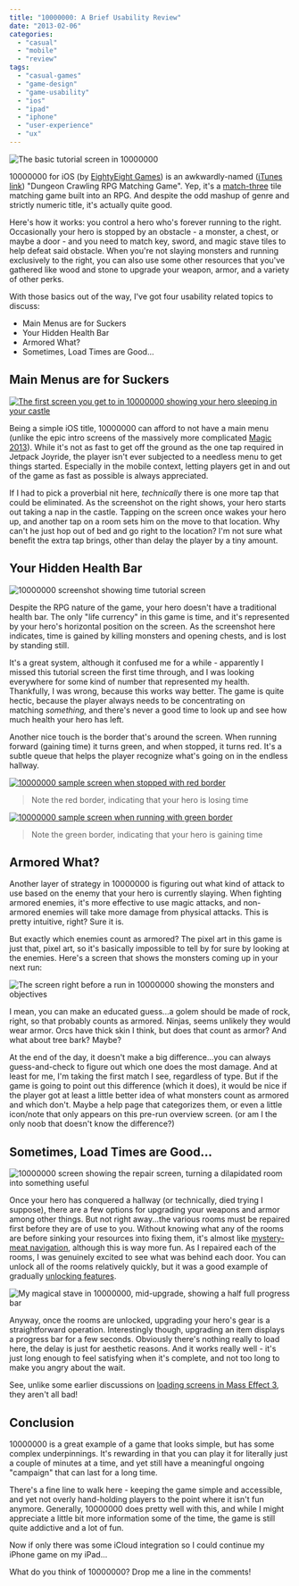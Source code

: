 ```yaml
---
title: "10000000: A Brief Usability Review"
date: "2013-02-06"
categories: 
  - "casual"
  - "mobile"
  - "review"
tags: 
  - "casual-games"
  - "game-design"
  - "game-usability"
  - "ios"
  - "ipad"
  - "iphone"
  - "user-experience"
  - "ux"
---
```


![The basic tutorial screen in 10000000](images/IMG_0123.png)

10000000 for iOS (by [EightyEight Games](http://eightyeightgames.com/)) is an awkwardly-named ([iTunes link](https://itunes.apple.com/us/app/10000000/id544385071?mt=8)) "Dungeon Crawling RPG Matching Game". Yep, it's a [match-three](http://en.wikipedia.org/wiki/Tile-matching_video_game) tile matching game built into an RPG. And despite the odd mashup of genre and strictly numeric title, it's actually quite good.

Here's how it works: you control a hero who's forever running to the right. Occasionally your hero is stopped by an obstacle - a monster, a chest, or maybe a door - and you need to match key, sword, and magic stave tiles to help defeat said obstacle. When you're not slaying monsters and running exclusively to the right, you can also use some other resources that you've gathered like wood and stone to upgrade your weapon, armor, and a variety of other perks.

With those basics out of the way, I've got four usability related topics to discuss:

- Main Menus are for Suckers
- Your Hidden Health Bar
- Armored What?
- Sometimes, Load Times are Good...

## Main Menus are for Suckers

[![The first screen you get to in 10000000 showing your hero sleeping in your castle](images/IMG_0120-225x300.png)](images/IMG_0120.png)

Being a simple iOS title, 10000000 can afford to not have a main menu (unlike the epic intro screens of the massively more complicated [Magic 2013](http://www.thatgamesux.com/magic-2013-for-ios-too-many-screens-before-the-main-menu/)). While it's not as fast to get off the ground as the one tap required in Jetpack Joyride, the player isn't ever subjected to a needless menu to get things started. Especially in the mobile context, letting players get in and out of the game as fast as possible is always appreciated.

If I had to pick a proverbial nit here, _technically_ there is one more tap that could be eliminated. As the screenshot on the right shows, your hero starts out taking a nap in the castle. Tapping on the screen once wakes your hero up, and another tap on a room sets him on the move to that location. Why can't he just hop out of bed and go right to the location? I'm not sure what benefit the extra tap brings, other than delay the player by a tiny amount.

## Your Hidden Health Bar

![10000000 screenshot showing time tutorial screen](images/IMG_0129.png)

Despite the RPG nature of the game, your hero doesn't have a traditional health bar. The only "life currency" in this game is time, and it's represented by your hero's horizontal position on the screen. As the screenshot here indicates, time is gained by killing monsters and opening chests, and is lost by standing still.

It's a great system, although it confused me for a while - apparently I missed this tutorial screen the first time through, and I was looking everywhere for some kind of number that represented my health. Thankfully, I was wrong, because this works way better. The game is quite hectic, because the player always needs to be concentrating on matching _something,_ and there's never a good time to look up and see how much health your hero has left.

Another nice touch is the border that's around the screen. When running forward (gaining time) it turns green, and when stopped, it turns red. It's a subtle queue that helps the player recognize what's going on in the endless hallway.

[![10000000 sample screen when stopped with red border](images/IMG_0125-225x300.png)](images/IMG_0125.png)
> Note the red border, indicating that your hero is losing time

[![10000000 sample screen when running with green border](images/IMG_0127-225x300.png)](images/IMG_0127.png)
> Note the green border, indicating that your hero is gaining time

## Armored What?

Another layer of strategy in 10000000 is figuring out what kind of attack to use based on the enemy that your hero is currently slaying. When fighting armored enemies, it's more effective to use magic attacks, and non-armored enemies will take more damage from physical attacks. This is pretty intuitive, right? Sure it is.

But exactly which enemies count as armored? The pixel art in this game is just that, pixel art, so it's basically impossible to tell by for sure by looking at the enemies. Here's a screen that shows the monsters coming up in your next run:

![The screen right before a run in 10000000 showing the monsters and objectives](images/IMG_0811.png)

I mean, you can make an educated guess...a golem should be made of rock, right, so that probably counts as armored. Ninjas, seems unlikely they would wear armor. Orcs have thick skin I think, but does that count as armor? And what about tree bark? Maybe?

At the end of the day, it doesn't make a big difference...you can always guess-and-check to figure out which one does the most damage. And at least for me, I'm taking the first match I see, regardless of type. But if the game is going to point out this difference (which it does), it would be nice if the player got at least a little better idea of what monsters count as armored and which don't. Maybe a help page that categorizes them, or even a little icon/note that only appears on this pre-run overview screen. (or am I the only noob that doesn't know the difference?)

## Sometimes, Load Times are Good...

![10000000 screen showing the repair screen, turning a dilapidated room into something useful](images/IMG_0121.png)

Once your hero has conquered a hallway (or technically, died trying I suppose), there are a few options for upgrading your weapons and armor among other things. But not right away...the various rooms must be repaired first before they are of use to you. Without knowing what any of the rooms are before sinking your resources into fixing them, it's almost like [mystery-meat navigation](http://en.wikipedia.org/wiki/Mystery_meat_navigation), although this is way more fun. As I repaired each of the rooms, I was genuinely excited to see what was behind each door. You can unlock all of the rooms relatively quickly, but it was a good example of gradually [unlocking features](http://persuasive-patterns.com/patterns/Unlock-features).

![My magical stave in 10000000, mid-upgrade, showing a half full progress bar](images/IMG_0814.png)

Anyway, once the rooms are unlocked, upgrading your hero's gear is a straightforward operation. Interestingly though, upgrading an item displays a progress bar for a few seconds. Obviously there's nothing really to load here, the delay is just for aesthetic reasons. And it works really well - it's just long enough to feel satisfying when it's complete, and not too long to make you angry about the wait.

See, unlike some earlier discussions on [loading screens in Mass Effect 3](http://www.thatgamesux.com/mass-effect-3-hiding-loading-screens-or-just-wasting-my-time/ "Mass Effect 3: Hiding Loading Screens, or Just Wasting My Time?"), they aren't all bad!

## Conclusion

10000000 is a great example of a game that looks simple, but has some complex underpinnings. It's rewarding in that you can play it for literally just a couple of minutes at a time, and yet still have a meaningful ongoing "campaign" that can last for a long time.

There's a fine line to walk here - keeping the game simple and accessible, and yet not overly hand-holding players to the point where it isn't fun anymore. Generally, 10000000 does pretty well with this, and while I might appreciate a little bit more information some of the time, the game is still quite addictive and a lot of fun.

Now if only there was some iCloud integration so I could continue my iPhone game on my iPad...

What do you think of 10000000? Drop me a line in the comments!
